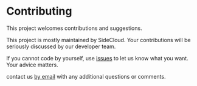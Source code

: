 # Contributing

This project welcomes contributions and suggestions.

This project is mostly maintained by SideCloud. Your contributions will be seriously discussed by our developer team.

If you cannot code by yourself, use [issues](https://github.com/SideCloudGroup/BetterForward/issues) to let us know what
you want. Your advice matters.

contact us [by email](mailto:contact@sidecloud.cc) with any additional questions or comments.